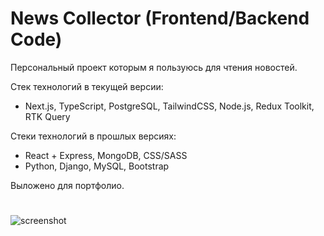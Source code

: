 News Collector (Frontend/Backend Code)
==========================
Персональный проект которым я пользуюсь для чтения новостей.

Cтек технологий в текущей версии:
 - Next.js, TypeScript, PostgreSQL, TailwindCSS, Node.js, Redux Toolkit, RTK Query

Cтеки технологий в прошлых версиях:
- React + Express, MongoDB, CSS/SASS
- Python, Django, MySQL, Bootstrap

Выложено для портфолио.

#
![screenshot](screenshots/dark.png)
